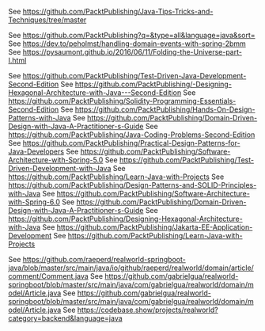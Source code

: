 See https://github.com/PacktPublishing/Java-Tips-Tricks-and-Techniques/tree/master

See https://github.com/PacktPublishing?q=&type=all&language=java&sort=
See https://dev.to/peholmst/handling-domain-events-with-spring-2bmm
See https://pysaumont.github.io/2016/06/11/Folding-the-Universe-part-I.html


See https://github.com/PacktPublishing/Test-Driven-Java-Development-Second-Edition
See https://github.com/PacktPublishing/-Designing-Hexagonal-Architecture-with-Java---Second-Edition
See https://github.com/PacktPublishing/Solidity-Programming-Essentials-Second-Edition
See https://github.com/PacktPublishing/Hands-On-Design-Patterns-with-Java
See https://github.com/PacktPublishing/Domain-Driven-Design-with-Java-A-Practitioner-s-Guide
See https://github.com/PacktPublishing/Java-Coding-Problems-Second-Edition
See https://github.com/PacktPublishing/Practical-Design-Patterns-for-Java-Developers
See https://github.com/PacktPublishing/Software-Architecture-with-Spring-5.0
See https://github.com/PacktPublishing/Test-Driven-Development-with-Java
See https://github.com/PacktPublishing/Learn-Java-with-Projects
See https://github.com/PacktPublishing/Design-Patterns-and-SOLID-Principles-with-Java
See https://github.com/PacktPublishing/Software-Architecture-with-Spring-6.0
See https://github.com/PacktPublishing/Domain-Driven-Design-with-Java-A-Practitioner-s-Guide
See https://github.com/PacktPublishing/Designing-Hexagonal-Architecture-with-Java
See https://github.com/PacktPublishing/Jakarta-EE-Application-Development
See https://github.com/PacktPublishing/Learn-Java-with-Projects

See https://github.com/raeperd/realworld-springboot-java/blob/master/src/main/java/io/github/raeperd/realworld/domain/article/comment/Comment.java
See https://github.com/gabrielgua/realworld-springboot/blob/master/src/main/java/com/gabrielgua/realworld/domain/model/Article.java
See https://github.com/gabrielgua/realworld-springboot/blob/master/src/main/java/com/gabrielgua/realworld/domain/model/Article.java
See https://codebase.show/projects/realworld?category=backend&language=java
